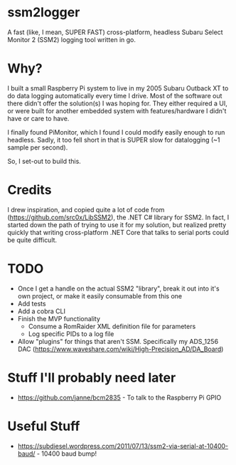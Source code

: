 # ssm2logger

A fast (like, I mean, SUPER FAST) cross-platform, headless Subaru Select Monitor 2 (SSM2) logging tool written in go.

# Why?
I built a small Raspberry Pi system to live in my 2005 Subaru Outback XT to do data logging automatically every time I drive. Most of the software out there didn't offer the solution(s) I was hoping for. They either required a UI, or were built for another embedded system with features/hardware I didn't have or care to have.

I finally found PiMonitor, which I found I could modify easily enough to run headless. Sadly, it too fell short in that is SUPER slow for datalogging (~1 sample per second).

So, I set-out to build this.

# Credits
I drew inspiration, and copied quite a lot of code from (https://github.com/src0x/LibSSM2), the .NET C# library for SSM2. In fact, I started down the path of trying to use it for my solution, but realized pretty quickly that writing cross-platform .NET Core that talks to serial ports could be quite difficult.

# TODO
* Once I get a handle on the actual SSM2 "library", break it out into it's own project, or make it easily consumable from this one
* Add tests
* Add a cobra CLI
* Finish the MVP functionality
  * Consume a RomRaider XML definition file for parameters
  * Log specific PIDs to a log file
* Allow "plugins" for things that aren't SSM. Specifically my ADS_1256 DAC (https://www.waveshare.com/wiki/High-Precision_AD/DA_Board)

# Stuff I'll probably need later
* https://github.com/janne/bcm2835 - To talk to the Raspberry Pi GPIO

# Useful Stuff
* https://subdiesel.wordpress.com/2011/07/13/ssm2-via-serial-at-10400-baud/ - 10400 baud bump!
